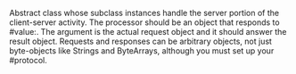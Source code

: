 Abstract class whose subclass instances handle the server portion of the client-server activity.  The processor should be an object that responds to #value:.  The argument is the actual request object and it should answer the result object.  Requests and responses can be arbitrary objects, not just byte-objects like Strings and ByteArrays, although you must set up your #protocol.